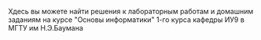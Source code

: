 Хдесь вы можете найти решения к лабораторным работам и домашним заданиям на курсе "Основы информатики" 1-го курса кафедры ИУ9 в МГТУ им Н.Э.Баумана
